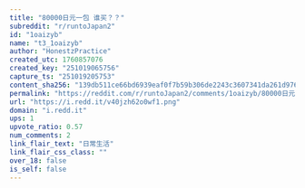 ```yaml
---
title: "80000日元一包 谁买？？"
subreddit: "r/runtoJapan2"
id: "1oaizyb"
name: "t3_1oaizyb"
author: "HonestzPractice"
created_utc: 1760857076
created_key: "251019065756"
capture_ts: "251019205753"
content_sha256: "139db511ce66bd6939eaf0f7b59b306de2243c3607341da261d976ac66bd6374"
permalink: "https://reddit.com/r/runtoJapan2/comments/1oaizyb/80000日元一包_谁买/"
url: "https://i.redd.it/v40jzh62o0wf1.png"
domain: "i.redd.it"
ups: 1
upvote_ratio: 0.57
num_comments: 2
link_flair_text: "日常生活"
link_flair_css_class: ""
over_18: false
is_self: false
---
```


